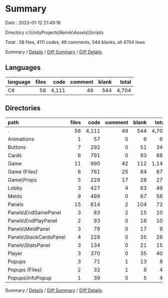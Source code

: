 # Summary

Date : 2023-01-12 21:49:18

Directory c:\\UnityProjects\\Remik\\Assets\\Scripts

Total : 58 files,  4111 codes, 49 comments, 544 blanks, all 4704 lines

Summary / [Details](details.md) / [Diff Summary](diff.md) / [Diff Details](diff-details.md)

## Languages
| language | files | code | comment | blank | total |
| :--- | ---: | ---: | ---: | ---: | ---: |
| C# | 58 | 4,111 | 49 | 544 | 4,704 |

## Directories
| path | files | code | comment | blank | total |
| :--- | ---: | ---: | ---: | ---: | ---: |
| . | 58 | 4,111 | 49 | 544 | 4,704 |
| Animations | 1 | 57 | 0 | 6 | 63 |
| Buttons | 7 | 292 | 0 | 51 | 343 |
| Cards | 6 | 791 | 0 | 93 | 884 |
| Game | 11 | 990 | 42 | 112 | 1,144 |
| Game (Files) | 6 | 761 | 25 | 84 | 870 |
| Game\\Props | 5 | 229 | 17 | 28 | 274 |
| Lobby | 3 | 427 | 4 | 63 | 494 |
| Melds | 9 | 499 | 0 | 67 | 566 |
| Panels | 15 | 614 | 2 | 104 | 720 |
| Panels\\EndGamePanel | 3 | 83 | 2 | 15 | 100 |
| Panels\\EndPlayPanel | 2 | 93 | 0 | 16 | 109 |
| Panels\\MeldPanel | 3 | 76 | 0 | 17 | 93 |
| Panels\\StackCardsPanel | 4 | 228 | 0 | 35 | 263 |
| Panels\\StatsPanel | 3 | 134 | 0 | 21 | 155 |
| Player | 3 | 370 | 0 | 35 | 405 |
| Popups | 3 | 71 | 1 | 13 | 85 |
| Popups (Files) | 2 | 32 | 1 | 8 | 41 |
| Popups\\InfoPopup | 1 | 39 | 0 | 5 | 44 |

Summary / [Details](details.md) / [Diff Summary](diff.md) / [Diff Details](diff-details.md)